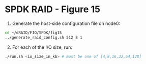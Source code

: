 # SPDK RAID - Figure 15

1. Generate the host-side configuration file on node0:
```Bash
cd ~/dRAID/FIO/SPDK/fig15
../generate_raid_config.sh 512 8 1
```

2. For each of the I/O size, run:
```Bash
./run.sh <io_size_in_kb> # must be one of [4,8,16,32,64,128]
```